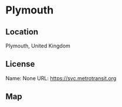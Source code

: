 # Plymouth
    
## Location

Plymouth, United Kingdom

## License

Name: None
URL: https://svc.metrotransit.org

## Map

<WorldMap topic="public-transport/rtfs-rt/Plymouth/vehicle_positions/#" />
